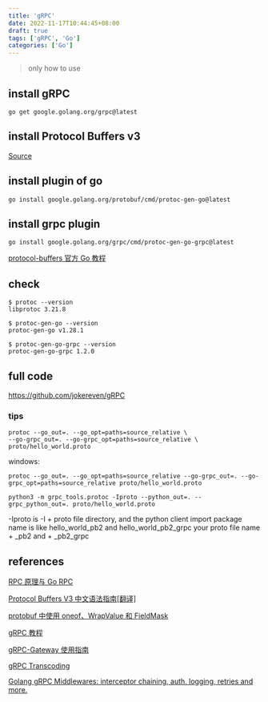 ```yaml
---
title: 'gRPC'
date: 2022-11-17T10:44:45+08:00
draft: true
tags: ['gRPC', 'Go']
categories: ['Go']
---
```


> only how to use

## install gRPC

```
go get google.golang.org/grpc@latest
```

## install Protocol Buffers v3

[Source](https://github.com/protocolbuffers/protobuf/releases)

## install plugin of go

```
go install google.golang.org/protobuf/cmd/protoc-gen-go@latest
```

## install grpc plugin

```
go install google.golang.org/grpc/cmd/protoc-gen-go-grpc@latest
```

[protocol-buffers 官方 Go 教程](https://developers.google.com/protocol-buffers/docs/gotutorial)

## check

```
$ protoc --version
libprotoc 3.21.8

$ protoc-gen-go --version
protoc-gen-go v1.28.1

$ protoc-gen-go-grpc --version
protoc-gen-go-grpc 1.2.0
```

## full code

https://github.com/jokereven/gRPC

### tips

```
protoc --go_out=. --go_opt=paths=source_relative \
--go-grpc_out=. --go-grpc_opt=paths=source_relative \
proto/hello_world.proto
```

windows:

```
protoc --go_out=. --go_opt=paths=source_relative --go-grpc_out=. --go-grpc_opt=paths=source_relative proto/hello_world.proto
```

```
python3 -m grpc_tools.protoc -Iproto --python_out=. --grpc_python_out=. proto/hello_world.proto
```

-Iproto is -I + proto file directory, and the python client import package name is like hello_world_pb2 and hello_world_pb2_grpc your proto file name + \_pb2 and + \_pb2_grpc

## references

[RPC 原理与 Go RPC](https://www.liwenzhou.com/posts/Go/rpc/)

[Protocol Buffers V3 中文语法指南[翻译]](https://www.liwenzhou.com/posts/Go/Protobuf3-language-guide-zh/)

[protobuf 中使用 oneof、WrapValue 和 FieldMask](https://www.liwenzhou.com/posts/Go/oneof-wrappers-field_mask/)

[gRPC 教程](https://www.liwenzhou.com/posts/Go/gRPC/)

[gRPC-Gateway 使用指南](https://www.liwenzhou.com/posts/Go/gRPC)

[gRPC Transcoding](https://www.liwenzhou.com/posts/Go/grpc-transcoding/)

[Golang gRPC Middlewares: interceptor chaining, auth, logging, retries and more.](https://github.com/grpc-ecosystem/go-grpc-middleware)
